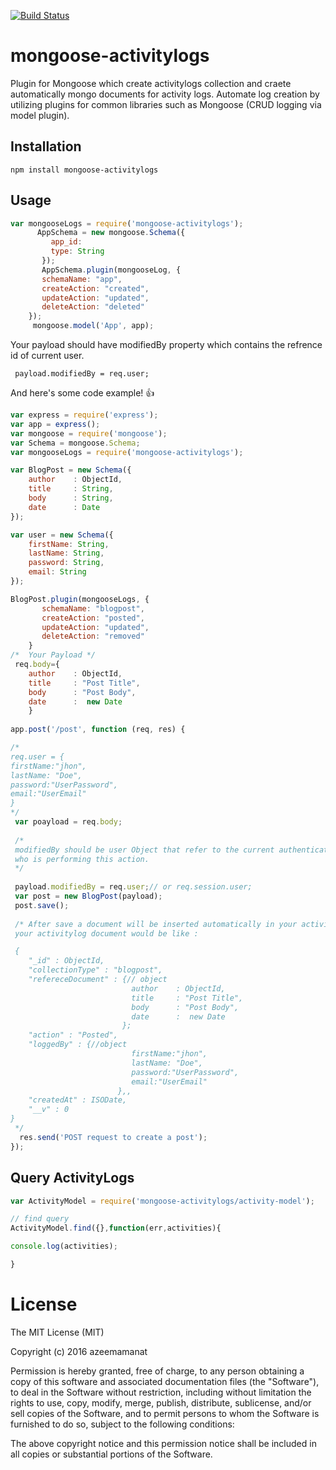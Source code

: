 [![Build Status](https://travis-ci.org/azeemamanat/mongoose-activitylogs.svg?branch=master)](https://travis-ci.org/azeemamanat/mongoose-activitylogs)

# mongoose-activitylogs

Plugin for Mongoose which create activitylogs collection and craete automatically  mongo documents for activity logs.
Automate log creation by utilizing plugins for common libraries such as Mongoose (CRUD logging via model plugin).



## Installation


    npm install mongoose-activitylogs


## Usage

```javascript
var mongooseLogs = require('mongoose-activitylogs');
      AppSchema = new mongoose.Schema({
         app_id:
         type: String
       });
       AppSchema.plugin(mongooseLog, {
       schemaName: "app",
       createAction: "created",
       updateAction: "updated",
       deleteAction: "deleted" 
    });
     mongoose.model('App', app);
```

Your payload should have modifiedBy property which contains the refrence id of current user.

     payload.modifiedBy = req.user;
     
     
     
And here's some code example! :+1:

```javascript
var express = require('express');
var app = express();
var mongoose = require('mongoose');
var Schema = mongoose.Schema;
var mongooseLogs = require('mongoose-activitylogs');

var BlogPost = new Schema({
    author    : ObjectId,
    title     : String,
    body      : String,
    date      : Date
});

var user = new Schema({
    firstName: String,
    lastName: String,
    password: String,
    email: String  
});

BlogPost.plugin(mongooseLogs, {
       schemaName: "blogpost",
       createAction: "posted",
       updateAction: "updated",
       deleteAction: "removed" 
    }
/*  Your Payload */
 req.body={
    author    : ObjectId,
    title     : "Post Title",
    body      : "Post Body",
    date      :  new Date
    } 
    
app.post('/post', function (req, res) {

/* 
req.user = {
firstName:"jhon",
lastName: "Doe",
password:"UserPassword",
email:"UserEmail" 
}
*/
 var poayload = req.body;
 
 /*
 modifiedBy should be user Object that refer to the current authenticated user 
 who is performing this action. 
 */
 
 payload.modifiedBy = req.user;// or req.session.user;
 var post = new BlogPost(payload);
 post.save();
 
 /* After save a document will be inserted automatically in your activitylogs collection
 your activitylog document would be like :

 {
    "_id" : ObjectId,
    "collectionType" : "blogpost",
    "refereceDocument" : {// object 
                           author    : ObjectId,
                           title     : "Post Title",
                           body      : "Post Body",
                           date      :  new Date
                         };
    "action" : "Posted",
    "loggedBy" : {//object
                           firstName:"jhon",
                           lastName: "Doe",
                           password:"UserPassword",
                           email:"UserEmail" 
                        },,
    "createdAt" : ISODate,
    "__v" : 0
}   
 */
  res.send('POST request to create a post');
});
```

## Query ActivityLogs

```javascript
var ActivityModel = require('mongoose-activitylogs/activity-model');

// find query 
ActivityModel.find({},function(err,activities){

console.log(activities);

}
```
     
     
     

# License


The MIT License (MIT)

Copyright (c) 2016 azeemamanat

Permission is hereby granted, free of charge, to any person obtaining a copy
of this software and associated documentation files (the "Software"), to deal
in the Software without restriction, including without limitation the rights
to use, copy, modify, merge, publish, distribute, sublicense, and/or sell
copies of the Software, and to permit persons to whom the Software is
furnished to do so, subject to the following conditions:

The above copyright notice and this permission notice shall be included in all
copies or substantial portions of the Software.
